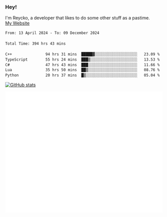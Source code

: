 ### Hey!
I'm Reycko, a developer that likes to do some other stuff as a pastime.  
[My Website](https://reycko.root.sx)

<!--START_SECTION:wakasection-->

```txt
From: 13 April 2024 - To: 09 December 2024

Total Time: 394 hrs 43 mins

C++               94 hrs 31 mins  █████▓░░░░░░░░░░░░░░░░░░░   23.09 %
TypeScript        55 hrs 24 mins  ███▒░░░░░░░░░░░░░░░░░░░░░   13.53 %
C#                47 hrs 43 mins  ███░░░░░░░░░░░░░░░░░░░░░░   11.66 %
Lua               35 hrs 50 mins  ██▒░░░░░░░░░░░░░░░░░░░░░░   08.76 %
Python            20 hrs 37 mins  █▒░░░░░░░░░░░░░░░░░░░░░░░   05.04 %
```

<!--END_SECTION:wakasection-->

[![GitHub stats](https://github-readme-stats.vercel.app/api?username=Reycko&show_icons=true&theme=dark&hide_title=true&count_private=true)](https://github.com/anuraghazra/github-readme-stats)

![Metrics](/github-metrics.svg)
